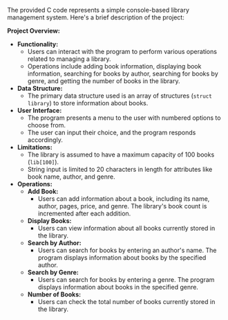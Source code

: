 The provided C code represents a simple console-based library management system. Here's a brief description of the project:

**Project Overview:**
- **Functionality:**
  - Users can interact with the program to perform various operations related to managing a library.
  - Operations include adding book information, displaying book information, searching for books by author, searching for books by genre, and getting the number of books in the library.
- **Data Structure:**
  - The primary data structure used is an array of structures (`struct library`) to store information about books.
- **User Interface:**
  - The program presents a menu to the user with numbered options to choose from.
  - The user can input their choice, and the program responds accordingly.
- **Limitations:**
  - The library is assumed to have a maximum capacity of 100 books (`lib[100]`).
  - String input is limited to 20 characters in length for attributes like book name, author, and genre.
- **Operations:**
  - **Add Book:**
    - Users can add information about a book, including its name, author, pages, price, and genre. The library's book count is incremented after each addition.
  - **Display Books:**
    - Users can view information about all books currently stored in the library.
  - **Search by Author:**
    - Users can search for books by entering an author's name. The program displays information about books by the specified author.
  - **Search by Genre:**
    - Users can search for books by entering a genre. The program displays information about books in the specified genre.
  - **Number of Books:**
    - Users can check the total number of books currently stored in the library.

